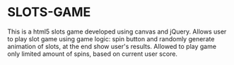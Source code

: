 SLOTS-GAME
==========

This is a html5 slots game developed using canvas  and jQuery. Allows user to play slot game using game logic:  spin button and randomly generate animation of slots, at the  end show user's results. Allowed to play game only limited  amount of spins, based on current user score.
